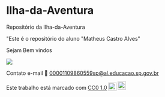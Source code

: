 # Ilha-da-Aventura
Repositório da Ilha-da-Aventura

"Este é o repositório do aluno "Matheus Castro Alves"

Sejam Bem vindos 

![](https://tenor.com/pt-BR/view/venya-cat-silly-cat-nerd-cat-gif-3321945477525870266)

Contato e-mail 📧 00001109860559sp@al.educacao.sp.gov.br

<p xmlns:cc="http://creativecommons.org/ns#" >Este trabalho está marcado com <a href="https://creativecommons.org/publicdomain/zero/1.0/?ref=chooser-v1" target="_blank" rel="license noopener noreferrer" style="display:inline-block;">CC0 1.0<img style="height:22px!important;margin-left:3px;vertical-align:text-bottom; " src="https://mirrors.creativecommons.org/presskit/icons/cc.svg?ref=chooser-v1" alt=""><img style="height:22px!important;margin-left:3px;vertical -align:texto inferior;" src="https://mirrors.creativecommons.org/presskit/icons/zero.svg?ref=chooser-v1" alt=""></a></p>
